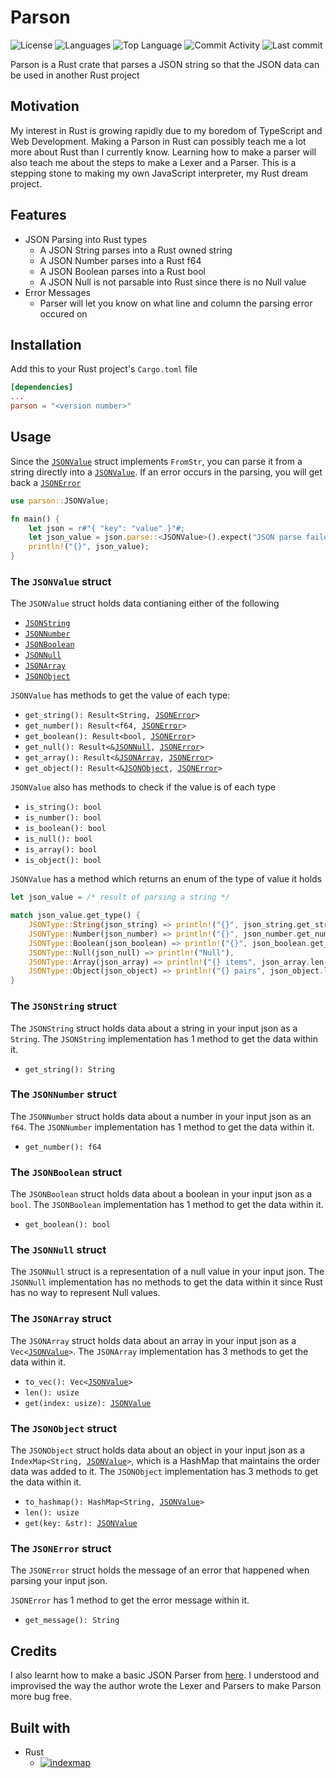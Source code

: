 # Parson

![License](https://img.shields.io/github/license/zS1L3NT/rs-parson?style=for-the-badge) ![Languages](https://img.shields.io/github/languages/count/zS1L3NT/rs-parson?style=for-the-badge) ![Top Language](https://img.shields.io/github/languages/top/zS1L3NT/rs-parson?style=for-the-badge) ![Commit Activity](https://img.shields.io/github/commit-activity/y/zS1L3NT/rs-parson?style=for-the-badge) ![Last commit](https://img.shields.io/github/last-commit/zS1L3NT/rs-parson?style=for-the-badge)

Parson is a Rust crate that parses a JSON string so that the JSON data can be used in another Rust project

## Motivation

My interest in Rust is growing rapidly due to my boredom of TypeScript and Web Development. Making a Parson in Rust can possibly teach me a lot more about Rust than I currently know. Learning how to make a parser will also teach me about the steps to make a Lexer and a Parser. This is a stepping stone to making my own JavaScript interpreter, my Rust dream project.

## Features

-   JSON Parsing into Rust types
    -   A JSON String parses into a Rust owned string
    -   A JSON Number parses into a Rust f64
    -   A JSON Boolean parses into a Rust bool
    -   A JSON Null is not parsable into Rust since there is no Null value
-   Error Messages
    -   Parser will let you know on what line and column the parsing error occured on

## Installation

Add this to your Rust project's `Cargo.toml` file

```toml
[dependencies]
...
parson = "<version number>"
```

## Usage

Since the [`JSONValue`](#The-JSONValue-struct) struct implements `FromStr`, you can parse it from a string directly into a [`JSONValue`](#The-JSONValue-struct).
If an error occurs in the parsing, you will get back a [`JSONError`](#The-JSONError-struct)

```rs
use parson::JSONValue;

fn main() {
    let json = r#"{ "key": "value" }"#;
    let json_value = json.parse::<JSONValue>().expect("JSON parse failed");
	println!("{}", json_value);
}
```

### The `JSONValue` struct

The `JSONValue` struct holds data contianing either of the following

-   [`JSONString`](#The-JSONString-struct)
-   [`JSONNumber`](#The-JSONNumber-struct)
-   [`JSONBoolean`](#The-JSONBoolean-struct)
-   [`JSONNull`](#The-JSONNull-struct)
-   [`JSONArray`](#The-JSONArray-struct)
-   [`JSONObject`](#The-JSONObject-struct)

`JSONValue` has methods to get the value of each type:

-   `get_string(): Result<String, `[`JSONError`](#The-JSONError-struct)`>`
-   `get_number(): Result<f64, `[`JSONError`](#The-JSONError-struct)`>`
-   `get_boolean(): Result<bool, `[`JSONError`](#The-JSONError-struct)`>`
-   `get_null(): Result<&`[`JSONNull`](#The-JSONNull-struct)`, `[`JSONError`](#The-JSONError-struct)`>`
-   `get_array(): Result<&`[`JSONArray`](#The-JSONArray-struct)`, `[`JSONError`](#The-JSONError-struct)`>`
-   `get_object(): Result<&`[`JSONObject`](#The-JSONObject-struct)`, `[`JSONError`](#The-JSONError-struct)`>`

`JSONValue` also has methods to check if the value is of each type

-   `is_string(): bool`
-   `is_number(): bool`
-   `is_boolean(): bool`
-   `is_null(): bool`
-   `is_array(): bool`
-   `is_object(): bool`

`JSONValue` has a method which returns an enum of the type of value it holds

```rs
let json_value = /* result of parsing a string */

match json_value.get_type() {
	JSONType::String(json_string) => println!("{}", json_string.get_string()),
	JSONType::Number(json_number) => println!("{}", json_number.get_number()),
	JSONType::Boolean(json_boolean) => println!("{}", json_boolean.get_boolean()),
	JSONType::Null(json_null) => println!("Null"),
	JSONType::Array(json_array) => println!("{} items", json_array.len()),
	JSONType::Object(json_object) => println!("{} pairs", json_object.len()),
}
```

### The `JSONString` struct

The `JSONString` struct holds data about a string in your input json as a `String`.
The `JSONString` implementation has 1 method to get the data within it.

-   `get_string(): String`

### The `JSONNumber` struct

The `JSONNumber` struct holds data about a number in your input json as an `f64`.
The `JSONNumber` implementation has 1 method to get the data within it.

-   `get_number(): f64`

### The `JSONBoolean` struct

The `JSONBoolean` struct holds data about a boolean in your input json as a `bool`.
The `JSONBoolean` implementation has 1 method to get the data within it.

-   `get_boolean(): bool`

### The `JSONNull` struct

The `JSONNull` struct is a representation of a null value in your input json.
The `JSONNull` implementation has no methods to get the data within it since Rust has no way to represent Null values.

### The `JSONArray` struct

The `JSONArray` struct holds data about an array in your input json as a `Vec<`[`JSONValue`](#The-JSONValue-struct)`>`.
The `JSONArray` implementation has 3 methods to get the data within it.

-   `to_vec(): Vec<`[`JSONValue`](#The-JSONValue-struct)`>`
-   `len(): usize`
-   `get(index: usize): `[`JSONValue`](#The-JSONValue-struct)

### The `JSONObject` struct

The `JSONObject` struct holds data about an object in your input json as a `IndexMap<String, `[`JSONValue`](#The-JSONValue-struct)`>`, which is a HashMap that maintains the order data was added to it.
The `JSONObject` implementation has 3 methods to get the data within it.

-   `to_hashmap(): HashMap<String, `[`JSONValue`](#The-JSONValue-struct)`>`
-   `len(): usize`
-   `get(key: &str): `[`JSONValue`](#The-JSONValue-struct)

### The `JSONError` struct

The `JSONError` struct holds the message of an error that happened when parsing your input json.

`JSONError` has 1 method to get the error message within it.

-   `get_message(): String`

## Credits

I also learnt how to make a basic JSON Parser from [here](https://notes.eatonphil.com/writing-a-simple-parson.html). I understood and improvised the way the author wrote the Lexer and Parsers to make Parson more bug free.

## Built with

-   Rust
    -   [![indexmap](https://img.shields.io/badge/indexmap-%5E1.8.0-yellow?style=flat-square)](https://crates.io/crates/indexmap/1.8.0)
